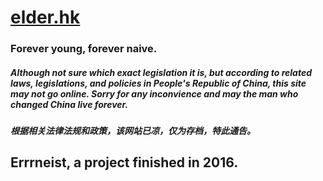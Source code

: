 # [elder.hk](https://elder.hk)
### Forever young, forever naive.
##### Although not sure which exact legislation it is, but according to related laws, legislations, and policies in People's Republic of China, this site may not go online. Sorry for any inconvience and may the man who changed China live forever.
##### 根据相关法律法规和政策，该网站已凉，仅为存档，特此通告。

## Errrneist, a project finished in 2016.

